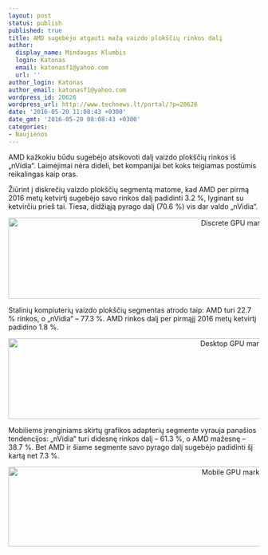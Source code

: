 ```yaml
---
layout: post
status: publish
published: true
title: AMD sugebėjo atgauti mažą vaizdo plokščių rinkos dalį
author:
  display_name: Mindaugas Klumbis
  login: Katonas
  email: katonasf1@yahoo.com
  url: ''
author_login: Katonas
author_email: katonasf1@yahoo.com
wordpress_id: 20626
wordpress_url: http://www.technews.lt/portal/?p=20626
date: '2016-05-20 11:08:43 +0300'
date_gmt: '2016-05-20 08:08:43 +0300'
categories:
- Naujienos
---
```

<p>AMD kažkokiu būdu sugebėjo atsikovoti dalį vaizdo plokščių rinkos iš „nVidia“. Laimėjimai nėra dideli, bet kompanijai bet koks teigiamas postūmis reikalingas kaip oras.</p>
<p>Žiūrint į diskrečių vaizdo plokščių segmentą matome, kad AMD per pirmą 2016 metų ketvirtį sugebėjo savo rinkos dalį padidinti 3.2 %, lyginant su ketvirčiu prieš tai. Tiesa, didžiąją pyrago dalį (70.6 %) vis dar valdo „nVidia“.</p>
<p style="text-align: center;"><a href="http://www.technews.lt/portal/wp-content/uploads/2016/05/Discrete-GPU-market-2016-q1.jpg"><img class="alignnone wp-image-20629 size-full" src="http://www.technews.lt/portal/wp-content/uploads/2016/05/Discrete-GPU-market-2016-q1.jpg" alt="Discrete GPU market 2016 q1" width="949" height="163" /></a></p>
<p>Stalinių kompiuterių vaizdo plokščių segmentas atrodo taip: AMD turi 22.7 % rinkos, o „nVidia“ – 77.3 %. AMD rinkos dalį per pirmąjį 2016 metų ketvirtį padidino 1.8 %.</p>
<p style="text-align: center;"><a href="http://www.technews.lt/portal/wp-content/uploads/2016/05/Desktop-GPU-market-2016-q1.jpg"><img class="alignnone wp-image-20628 size-full" src="http://www.technews.lt/portal/wp-content/uploads/2016/05/Desktop-GPU-market-2016-q1.jpg" alt="Desktop GPU market 2016 q1" width="946" height="162" /></a></p>
<p>Mobiliems įrenginiams skirtų grafikos adapterių segmente vyrauja panašios tendencijos: „nVidia“ turi didesnę rinkos dalį – 61.3 %, o AMD mažesnę – 38.7 %. Bet AMD ir šiame segmente savo pyrago dalį sugebėjo padidinti šį kartą net 7.3 %.</p>
<p style="text-align: center;"><a href="http://www.technews.lt/portal/wp-content/uploads/2016/05/Mobile-GPU-market-2016-q1.jpg"><img class="alignnone wp-image-20627 size-full" src="http://www.technews.lt/portal/wp-content/uploads/2016/05/Mobile-GPU-market-2016-q1.jpg" alt="Mobile GPU market 2016 q1" width="942" height="160" /></a></p>
